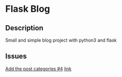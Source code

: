 # Flask Blog

## Description

Small and simple blog project with python3 and flask

## Issues

[Add the post categories #4](https://github.com/farhadmpr/flask-blog/issues/4)
[link](https://github.com/farhadmpr/flask-blog/pull/12)
